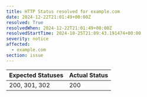 ```yaml
---
title: HTTP Status resolved for example.com
date: 2024-12-22T21:01:49+00:00Z
resolved: True
resolvedWhen: 2024-12-22T21:01:49+00:00Z
resolvedStartTime: 2024-10-25T21:09:43.191474+00:00
severity: notice
affected:
  - example.com
section: issue
---
```


| Expected Statuses | Actual Status  |
|-------------------|----------------|
| 200, 301, 302 | 200 |
